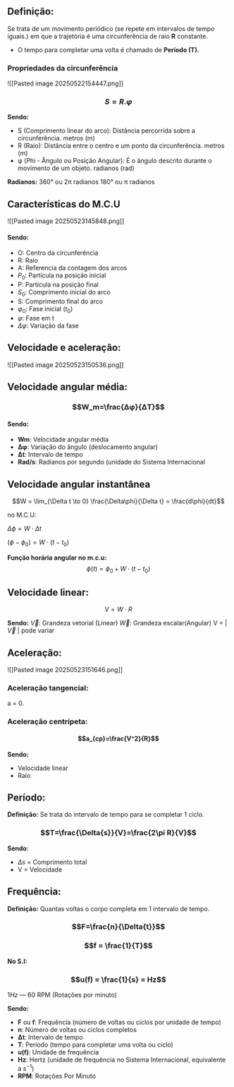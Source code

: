 
## Definição:

Se trata de um movimento periódico (se repete em intervalos de tempo iguais.) em que a trajetória é uma circunferência de raio **R** constante. 
- O tempo para completar uma volta é chamado de **Período (T).**

### Propriedades da circunferência

![[Pasted image 20250522154447.png]]


### $$S = R . φ$$
**Sendo:**
- S (Comprimento linear do arco): Distância percorrida sobre a circunferência. metros (m)
- R (Raio): Distância entre o centro e um ponto da circunferência. metros (m)
- φ (Phi - Ângulo ou Posição Angular): É o ângulo descrito durante o movimento de um objeto. radianos (rad)

**Radianos:**
360° ou 2π radianos
180° ou π radianos


## Características do M.C.U


![[Pasted image 20250523145848.png]]

#### Sendo:

- O: Centro da circunferência
- R: Raio
- A: Referencia da contagem dos arcos
- $P_0$: Partícula na posição inicial
- P: Partícula na posição final
- $S_0$: Comprimento inicial do arco
- S: Comprimento final do arco
- $φ_0$: Fase inicial ($t_0$)
-  $φ$: Fase em t
- $Δφ$: Variação da fase


## Velocidade e aceleração:

![[Pasted image 20250523150536.png]]

## Velocidade angular média:

### $$W_m=\frac{Δφ}{ΔT}$$
#### Sendo:

- **Wm**: Velocidade angular média
- **Δφ**: Variação do ângulo (deslocamento angular)
- **Δt**: Intervalo de tempo
- **Rad/s**: Radianos por segundo (unidade do Sistema Internacional


## Velocidade angular instantânea

$$W = \lim_{\Delta t \to 0} \frac{\Delta\phi}{\Delta t} = \frac{d\phi}{dt}$$


no M.C.U:

$\Delta\phi = W \cdot \Delta t$

$(\phi - \phi_0) = W \cdot (t - t_0)$

**Função horária angular no m.c.u:**
$$\phi(t) = \phi_0 + W \cdot (t - t_0)$$

## Velocidade linear:

$$V=W\cdot R$$

**Sendo:**
$\vec{V}$: Grandeza vetorial (Linear)
$\vec{W}$: Grandeza escalar(Angular)
V = | $\vec{V}$ | pode variar


## Aceleração:

![[Pasted image 20250523151646.png]]

### Aceleração tangencial:

a = 0.

### Aceleração centrípeta:

#### $$a_{cp}=\frac{V^2}{R}$$
**Sendo:**
- Velocidade linear
- Raio


## Período:

**Definição:** Se trata do intervalo de tempo para se completar 1 ciclo.

### $$T=\frac{\Delta{s}}{V}=\frac{2\pi R}{V}$$
**Sendo**:
- $\Delta{s}$ = Comprimento total
- V = Velocidade


## Frequência:

**Definição:** Quantas voltas o corpo completa em 1 intervalo de tempo. 

### $$F=\frac{n}{\Delta{t}}$$
### $$f = \frac{1}{T}$$

**No S.I:**
### $$u(f) = \frac{1}{s} = Hz$$

$1 Hz \text{ --- } 60 \text{ RPM (Rotações por minuto)}$


**Sendo:**

* **F** ou **f**: Frequência (número de voltas ou ciclos por unidade de tempo)
* **n**: Número de voltas ou ciclos completos
* **Δt**: Intervalo de tempo
* **T**: Período (tempo para completar uma volta ou ciclo)
* **u(f)**: Unidade de frequência
* **Hz**: Hertz (unidade de frequência no Sistema Internacional, equivalente a $s^{-1}$)
* **RPM**: Rotações Por Minuto